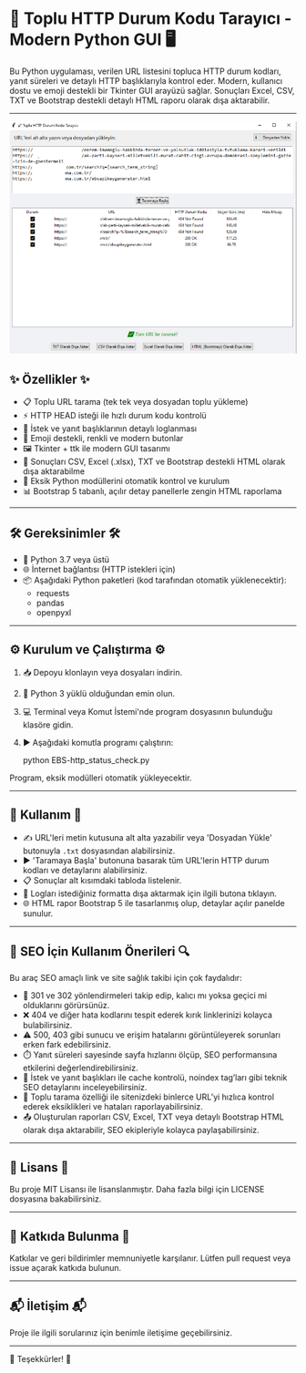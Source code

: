 🚀 Toplu HTTP Durum Kodu Tarayıcı - Modern Python GUI 🖥️
=======================================================

Bu Python uygulaması, verilen URL listesini topluca HTTP durum kodları, yanıt süreleri ve detaylı HTTP başlıklarıyla kontrol eder. Modern, kullanıcı dostu ve emoji destekli bir Tkinter GUI arayüzü sağlar. Sonuçları Excel, CSV, TXT ve Bootstrap destekli detaylı HTML raporu olarak dışa aktarabilir.

---

![Program Resmi](https://raw.githubusercontent.com/ebubekirbastama/ebs-http-status-bulk-tester/refs/heads/main/ebs.png)


✨ Özellikler ✨
--------------

- 📋 Toplu URL tarama (tek tek veya dosyadan toplu yükleme)
- ⚡ HTTP HEAD isteği ile hızlı durum kodu kontrolü
- 📝 İstek ve yanıt başlıklarının detaylı loglanması
- 🎨 Emoji destekli, renkli ve modern butonlar
- 🖼️ Tkinter + ttk ile modern GUI tasarımı
- 💾 Sonuçları CSV, Excel (.xlsx), TXT ve Bootstrap destekli HTML olarak dışa aktarabilme
- 🤖 Eksik Python modüllerini otomatik kontrol ve kurulum
- 📊 Bootstrap 5 tabanlı, açılır detay panellerle zengin HTML raporlama

---

🛠️ Gereksinimler 🛠️
-------------------

- 🐍 Python 3.7 veya üstü
- 🌐 İnternet bağlantısı (HTTP istekleri için)
- 📦 Aşağıdaki Python paketleri (kod tarafından otomatik yüklenecektir):
  - requests
  - pandas
  - openpyxl

---

⚙️ Kurulum ve Çalıştırma ⚙️
----------------------------

1. 📥 Depoyu klonlayın veya dosyaları indirin.
2. 🐍 Python 3 yüklü olduğundan emin olun.
3. 💻 Terminal veya Komut İstemi'nde program dosyasının bulunduğu klasöre gidin.
4. ▶️ Aşağıdaki komutla programı çalıştırın:

   python EBS-http_status_check.py

Program, eksik modülleri otomatik yükleyecektir.

---

🚀 Kullanım 🚀
-------------

- ✍️ URL'leri metin kutusuna alt alta yazabilir veya 'Dosyadan Yükle' butonuyla `.txt` dosyasından alabilirsiniz.
- ▶️ 'Taramaya Başla' butonuna basarak tüm URL'lerin HTTP durum kodları ve detaylarını alabilirsiniz.
- 📋 Sonuçlar alt kısımdaki tabloda listelenir.
- 💾 Logları istediğiniz formatta dışa aktarmak için ilgili butona tıklayın.
- 🌐 HTML rapor Bootstrap 5 ile tasarlanmış olup, detaylar açılır panelde sunulur.

---

🔎 SEO İçin Kullanım Önerileri 🔍
-------------------------------

Bu araç SEO amaçlı link ve site sağlık takibi için çok faydalıdır:

- 🔄 301 ve 302 yönlendirmeleri takip edip, kalıcı mı yoksa geçici mi olduklarını görürsünüz.
- ❌ 404 ve diğer hata kodlarını tespit ederek kırık linklerinizi kolayca bulabilirsiniz.
- ⚠️ 500, 403 gibi sunucu ve erişim hatalarını görüntüleyerek sorunları erken fark edebilirsiniz.
- ⏱️ Yanıt süreleri sayesinde sayfa hızlarını ölçüp, SEO performansına etkilerini değerlendirebilirsiniz.
- 🧾 İstek ve yanıt başlıkları ile cache kontrolü, noindex tag’ları gibi teknik SEO detaylarını inceleyebilirsiniz.
- 📂 Toplu tarama özelliği ile sitenizdeki binlerce URL’yi hızlıca kontrol ederek eksiklikleri ve hataları raporlayabilirsiniz.
- 📤 Oluşturulan raporları CSV, Excel, TXT veya detaylı Bootstrap HTML olarak dışa aktarabilir, SEO ekipleriyle kolayca paylaşabilirsiniz.

---

📜 Lisans 📜
------------

Bu proje MIT Lisansı ile lisanslanmıştır. Daha fazla bilgi için LICENSE dosyasına bakabilirsiniz.

---

🤝 Katkıda Bulunma 🤝
--------------------

Katkılar ve geri bildirimler memnuniyetle karşılanır. Lütfen pull request veya issue açarak katkıda bulunun.

---

📬 İletişim 📬
-------------

Proje ile ilgili sorularınız için benimle iletişime geçebilirsiniz.

---

🙏 Teşekkürler! 🙏
